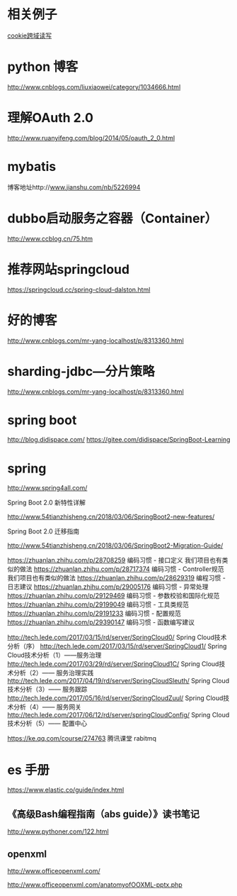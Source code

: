 
# 相关例子
[cookie跨域读写](https://github.com/csy512889371/learnDoc/tree/master/sso-cookie)


# python 博客
http://www.cnblogs.com/liuxiaowei/category/1034666.html



# 理解OAuth 2.0

http://www.ruanyifeng.com/blog/2014/05/oauth_2_0.html



# mybatis 

博客地址http://www.jianshu.com/nb/5226994

# dubbo启动服务之容器（Container）

http://www.ccblog.cn/75.htm

#  推荐网站springcloud
https://springcloud.cc/spring-cloud-dalston.html

# 好的博客

http://www.cnblogs.com/mr-yang-localhost/p/8313360.html


# sharding-jdbc—分片策略
http://www.cnblogs.com/mr-yang-localhost/p/8313360.html

# spring boot

http://blog.didispace.com/
https://gitee.com/didispace/SpringBoot-Learning

# spring 

http://www.spring4all.com/


Spring Boot 2.0 新特性详解 

http://www.54tianzhisheng.cn/2018/03/06/SpringBoot2-new-features/

Spring Boot 2.0 迁移指南

http://www.54tianzhisheng.cn/2018/03/06/SpringBoot2-Migration-Guide/


https://zhuanlan.zhihu.com/p/28708259 编码习惯 - 接口定义 我们项目也有类似的做法
https://zhuanlan.zhihu.com/p/28717374 编码习惯 - Controller规范 我们项目也有类似的做法
https://zhuanlan.zhihu.com/p/28629319 编程习惯 - 日志建议
https://zhuanlan.zhihu.com/p/29005176 编码习惯 - 异常处理
https://zhuanlan.zhihu.com/p/29129469 编码习惯 - 参数校验和国际化规范
https://zhuanlan.zhihu.com/p/29199049 编码习惯 - 工具类规范
https://zhuanlan.zhihu.com/p/29191233 编码习惯 - 配置规范
https://zhuanlan.zhihu.com/p/29390147 编码习惯 - 函数编写建议


http://tech.lede.com/2017/03/15/rd/server/SpringCloud0/ Spring Cloud技术分析（序）
http://tech.lede.com/2017/03/15/rd/server/SpringCloud1/ Spring Cloud技术分析（1）——服务治理
http://tech.lede.com/2017/03/29/rd/server/SpringCloud1C/ Spring Cloud技术分析（2）—— 服务治理实践
http://tech.lede.com/2017/04/19/rd/server/SpringCloudSleuth/ Spring Cloud技术分析（3）—— 服务跟踪
http://tech.lede.com/2017/05/16/rd/server/SpringCloudZuul/ Spring Cloud技术分析（4）—— 服务网关
http://tech.lede.com/2017/06/12/rd/server/springCloudConfig/ Spring Cloud技术分析（5）—— 配置中心


https://ke.qq.com/course/274763 腾讯课堂 rabitmq

# es 手册

https://www.elastic.co/guide/index.html

## 《高级Bash编程指南（abs guide）》读书笔记
http://www.pythoner.com/122.html


## openxml

http://www.officeopenxml.com/

http://www.officeopenxml.com/anatomyofOOXML-pptx.php


